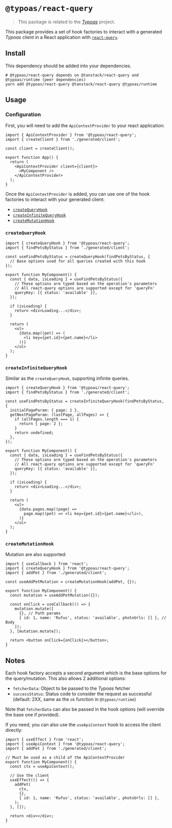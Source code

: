 # `@typoas/react-query`

> This package is related to the [_Typoas_](https://github.com/Embraser01/typoas) project.

This package provides a set of hook factories to interact with a generated _Typoas_ client in a React application with [`react-query`](https://tanstack.com/query/latest).

## Install

This dependency should be added into your dependencies.

```shell
# @typoas/react-query depends on @tanstack/react-query and @typoas/runtime (peer dependencies)
yarn add @typoas/react-query @tanstack/react-query @typoas/runtime
```

## Usage

### Configuration

First, you will need to add the `ApiContextProvider` to your react application:

```tsx
import { ApiContextProvider } from '@typoas/react-query';
import { createClient } from './generated/client';

const client = createClient();

export function App() {
  return (
    <ApiContextProvider client={client}>
      <MyComponent />
    </ApiContextProvider>
  );
}
```

Once the `ApiContextProvider` is added, you can use one of the hook factories to interact with your generated client:

- [`createQueryHook`](#createqueryhook)
- [`createInfiniteQueryHook`](#createinfinitequeryhook)
- [`createMutationHook`](#createmutationhook)

### `createQueryHook`

```tsx
import { createQueryHook } from '@typoas/react-query';
import { findPetsByStatus } from './generated/client';

const useFindPetsByStatus = createQueryHook(findPetsByStatus, {
  // Base options used for all queries created with this hook
});

export function MyComponent() {
  const { data, isLoading } = useFindPetsByStatus({
    // These options are typed based on the operation's parameters
    // All react-query options are supported except for 'queryFn'
    queryKey: [{ status: 'available' }],
  });

  if (isLoading) {
    return <div>Loading...</div>;
  }

  return (
    <ul>
      {data.map((pet) => (
        <li key={pet.id}>{pet.name}</li>
      ))}
    </ul>
  );
}
```

### `createInfiniteQueryHook`

Similar as the `createQueryHook`, supporting infinite queries.

```tsx
import { createQueryHook } from '@typoas/react-query';
import { findPetsByStatus } from './generated/client';

const useFindPetsByStatus = createInfiniteQueryHook(findPetsByStatus, {
  initialPageParam: { page: 1 },
  getNextPageParam: (lastPage, allPages) => {
    if (allPages.length === 1) {
      return { page: 2 };
    }
    return undefined;
  },
});

export function MyComponent() {
  const { data, isLoading } = useFindPetsByStatus({
    // These options are typed based on the operation's parameters
    // All react-query options are supported except for 'queryFn'
    queryKey: [{ status: 'available' }],
  });

  if (isLoading) {
    return <div>Loading...</div>;
  }

  return (
    <ul>
      {data.pages.map((page) =>
        page.map((pet) => <li key={pet.id}>{pet.name}</li>),
      )}
    </ul>
  );
}
```

### `createMutationHook`

Mutation are also supported:

```tsx
import { useCallback } from 'react';
import { createQueryHook } from '@typoas/react-query';
import { addPet } from './generated/client';

const useAddPetMutation = createMutationHook(addPet, {});

export function MyComponent() {
  const mutation = useAddPetMutation({});

  const onClick = useCallback(() => {
    mutation.mutate([
      {}, // Path params
      { id: 1, name: 'Rufus', status: 'available', photoUrls: [] }, // Body
    ]);
  }, [mutation.mutate]);

  return <button onClick={onClick}></button>;
}
```

## Notes

Each hook factory accepts a second argument which is the base options for the query/mutation. This also allows 2 additional options:

- `fetcherData`: Object to be passed to the _Typoas_ fetcher
- `successStatus`: Status code to consider the request as successful (default: 2XX, same as the `ok` function in `@typoas/runtime`)

Note that `fetcherData` can also be passed in the hook options (will override the base one if provided).

If you need, you can also use the `useApiContext` hook to access the client directly:

```tsx
import { useEffect } from 'react';
import { useApiContext } from '@typoas/react-query';
import { addPet } from './generated/client';

// Must be used as a child of the ApiContextProvider
export function MyComponent() {
  const ctx = useApiContext();

  // Use the client
  useEffect(() => {
    addPet(
      ctx,
      {},
      { id: 1, name: 'Rufus', status: 'available', photoUrls: [] },
    );
  }, []);

  return <div></div>;
}
```
